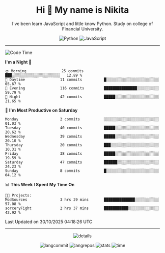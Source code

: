 <h1 align="center">Hi 👋 My name is Nikita</h1>

<p align="center"> I've been learn JavaScript and little know Python. Study on college of Financial University. </p>

<div align="center">

![Python](https://img.shields.io/badge/python-3670A0?style=for-the-badge&logo=python&logoColor=ffdd54)
![JavaScript](https://img.shields.io/badge/javascript-%23323330.svg?style=for-the-badge&logo=javascript&logoColor=%23F7DF1E)

</div>

------

<!--START_SECTION:waka-->
![Code Time](http://img.shields.io/badge/Code%20Time-61%20hrs%2039%20mins-blue)

**I'm a Night 🦉** 

```text
🌞 Morning                25 commits          ███░░░░░░░░░░░░░░░░░░░░░░   12.89 % 
🌆 Daytime                11 commits          █░░░░░░░░░░░░░░░░░░░░░░░░   05.67 % 
🌃 Evening                116 commits         ███████████████░░░░░░░░░░   59.79 % 
🌙 Night                  42 commits          █████░░░░░░░░░░░░░░░░░░░░   21.65 % 
```
📅 **I'm Most Productive on Saturday** 

```text
Monday                   2 commits           ░░░░░░░░░░░░░░░░░░░░░░░░░   01.03 % 
Tuesday                  40 commits          █████░░░░░░░░░░░░░░░░░░░░   20.62 % 
Wednesday                39 commits          █████░░░░░░░░░░░░░░░░░░░░   20.10 % 
Thursday                 20 commits          ███░░░░░░░░░░░░░░░░░░░░░░   10.31 % 
Friday                   38 commits          █████░░░░░░░░░░░░░░░░░░░░   19.59 % 
Saturday                 47 commits          ██████░░░░░░░░░░░░░░░░░░░   24.23 % 
Sunday                   8 commits           █░░░░░░░░░░░░░░░░░░░░░░░░   04.12 % 
```


📊 **This Week I Spent My Time On** 

```text
🐱‍💻 Projects: 
ModSources               3 hrs 29 mins       ██████████████░░░░░░░░░░░   57.08 % 
sorceryFight             2 hrs 37 mins       ███████████░░░░░░░░░░░░░░   42.92 % 
```


 Last Updated on 30/10/2025 04:18:26 UTC
<!--END_SECTION:waka-->
------
 <div align="center">
  
![details](https://github-profile-summary-cards.vercel.app/api/cards/profile-details?username=gnice225&theme=github_dark)

![langcommit](https://github-profile-summary-cards.vercel.app/api/cards/most-commit-language?username=gnice225&theme=github_dark)
![langrepos](https://github-profile-summary-cards.vercel.app/api/cards/repos-per-language?username=gnice225&theme=github_dark)
![stats](https://github-profile-summary-cards.vercel.app/api/cards/stats?username=gnice225&theme=github_dark)
![time](https://github-profile-summary-cards.vercel.app/api/cards/productive-time?username=gnice225&theme=github_dark)

</div>

